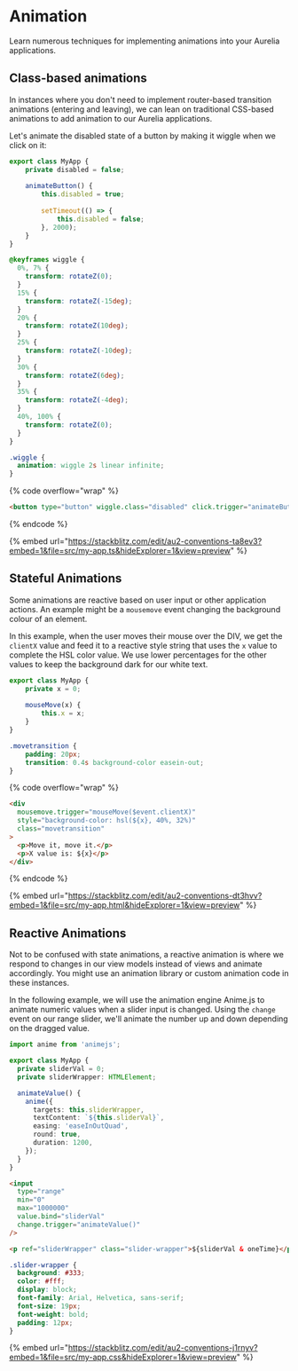 # Animation

Learn numerous techniques for implementing animations into your Aurelia applications.

## Class-based animations

In instances where you don't need to implement router-based transition animations (entering and leaving), we can lean on traditional CSS-based animations to add animation to our Aurelia applications.

Let's animate the disabled state of a button by making it wiggle when we click on it:

```typescript
export class MyApp {
    private disabled = false;
    
    animateButton() {
        this.disabled = true;
        
        setTimeout(() => {
            this.disabled = false;
        }, 2000);
    }
}
```

```css
@keyframes wiggle {
  0%, 7% {
    transform: rotateZ(0);
  }
  15% {
    transform: rotateZ(-15deg);
  }
  20% {
    transform: rotateZ(10deg);
  }
  25% {
    transform: rotateZ(-10deg);
  }
  30% {
    transform: rotateZ(6deg);
  }
  35% {
    transform: rotateZ(-4deg);
  }
  40%, 100% {
    transform: rotateZ(0);
  }
}

.wiggle {
  animation: wiggle 2s linear infinite;
}
```

{% code overflow="wrap" %}
```html
<button type="button" wiggle.class="disabled" click.trigger="animateButton()">Wiggle!</button>
```
{% endcode %}

{% embed url="https://stackblitz.com/edit/au2-conventions-ta8ev3?embed=1&file=src/my-app.ts&hideExplorer=1&view=preview" %}

## Stateful Animations

Some animations are reactive based on user input or other application actions. An example might be a `mousemove` event changing the background colour of an element.

In this example, when the user moves their mouse over the DIV, we get the `clientX` value and feed it to a reactive style string that uses the `x` value to complete the HSL color value. We use lower percentages for the other values to keep the background dark for our white text.

```typescript
export class MyApp {
    private x = 0;
    
    mouseMove(x) {
        this.x = x;
    }
}
```

```css
.movetransition {
    padding: 20px;
    transition: 0.4s background-color easein-out;
}
```

{% code overflow="wrap" %}
```html
<div
  mousemove.trigger="mouseMove($event.clientX)"
  style="background-color: hsl(${x}, 40%, 32%)"
  class="movetransition"
>
  <p>Move it, move it.</p>
  <p>X value is: ${x}</p>
</div>
```
{% endcode %}

{% embed url="https://stackblitz.com/edit/au2-conventions-dt3hvv?embed=1&file=src/my-app.html&hideExplorer=1&view=preview" %}

## Reactive Animations

Not to be confused with state animations, a reactive animation is where we respond to changes in our view models instead of views and animate accordingly. You might use an animation library or custom animation code in these instances.

In the following example, we will use the animation engine Anime.js to animate numeric values when a slider input is changed. Using the `change` event on our range slider, we'll animate the number up and down depending on the dragged value.

```typescript
import anime from 'animejs';

export class MyApp {
  private sliderVal = 0;
  private sliderWrapper: HTMLElement;

  animateValue() {
    anime({
      targets: this.sliderWrapper,
      textContent: `${this.sliderVal}`,
      easing: 'easeInOutQuad',
      round: true,
      duration: 1200,
    });
  }
}
```

```html
<input
  type="range"
  min="0"
  max="1000000"
  value.bind="sliderVal"
  change.trigger="animateValue()"
/>

<p ref="sliderWrapper" class="slider-wrapper">${sliderVal & oneTime}</p>
```

```css
.slider-wrapper {
  background: #333;
  color: #fff;
  display: block;
  font-family: Arial, Helvetica, sans-serif;
  font-size: 19px;
  font-weight: bold;
  padding: 12px;
}
```

{% embed url="https://stackblitz.com/edit/au2-conventions-j1rnyv?embed=1&file=src/my-app.css&hideExplorer=1&view=preview" %}
